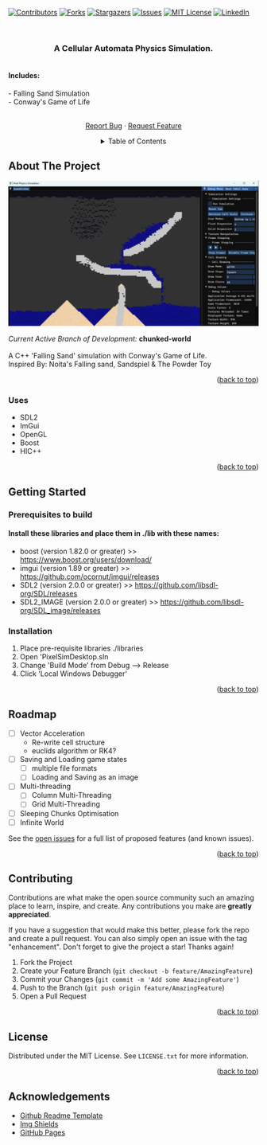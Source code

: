 <a name="readme-top"></a>
<!-- PROJECT SHIELDS -->
<!--
*** I'm using markdown "reference style" links for readability.
*** Reference links are enclosed in brackets [ ] instead of parentheses ( ).
*** See the bottom of this document for the declaration of the reference variables
*** for contributors-url, forks-url, etc. This is an optional, concise syntax you may use.
*** https://www.markdownguide.org/basic-syntax/#reference-style-links
-->
[![Contributors][contributors-shield]][contributors-url]
[![Forks][forks-shield]][forks-url]
[![Stargazers][stars-shield]][stars-url]
[![Issues][issues-shield]][issues-url]
[![MIT License][license-shield]][license-url]
[![LinkedIn][linkedin-shield]][linkedin-url]

<!-- PROJECT LOGO -->
<br />
<div align="center">
  <a href="https://github.com/TheCookies/Falling-Sand">
<!--     <img src="images/logo.png" alt="Logo" width="80" height="80"> -->
  </a>

<h3 align="center">A Cellular Automata Physics Simulation.</h3>
  <p align="center">
    <div style="text-align: left; padding: 0px;">
      <div style="text-align: left; display: inline-block; padding-right: 10px;">
        <h4>Includes:</h4>   
        <p>
            - Falling Sand Simulation
            <br />
            - Conway's Game of Life
        </p>
      </div>
    </div>
    <!--<br />-->
    <!--<a href="https://github.com/github_username/repo_name"><strong>Explore the docs »</strong></a>-->
    <!--<br />-->
    <br />
    <!--<a href="https://github.com/github_username/repo_name">View Demo</a>-->
    <!--·-->
    <a href="https://github.com/TheCookiess/Falling-Sand/issues">Report Bug</a>
    ·
    <a href="https://github.com/TheCookiess/Falling-Sand/issues">Request Feature</a>
  </p>
</div>


<!-- TABLE OF CONTENTS -->
<div style="text-align: center;">
<details>
  <summary>Table of Contents</summary>
  <ol style="text-align: center; display: inline-block;">
    <li>
      <a href="#about-the-project">About The Project</a>
      <ul>
        <li><a href="#built-with">Built With</a></li>
      </ul>
    </li>
    <li>
      <a href="#getting-started">Getting Started</a>
      <ul>
        <li><a href="#prerequisites">Prerequisites</a></li>
        <li><a href="#installation">Installation</a></li>
      </ul>
    </li>
    <li><a href="#usage">Usage</a></li>
    <li><a href="#roadmap">Roadmap</a></li>
    <li><a href="#contributing">Contributing</a></li>
    <li><a href="#license">License</a></li>
    <li><a href="#contact">Contact</a></li>
    <li><a href="#acknowledgments">Acknowledgments</a></li>
  </ol>
</details>
</div>

<!-- ABOUT THE PROJECT -->
## About The Project

![demo-screenshot]

<p>
  <i> Current Active Branch of Development: </i> 
  <b> chunked-world </b>
  <br /> <br />
  A C++ 'Falling Sand' simulation with Conway's Game of Life.
  <br /> 
  Inspired By: Noita's Falling sand, Sandspiel & The Powder Toy
</p>

<p align="right">(<a href="#readme-top">back to top</a>)</p>

### Uses
* SDL2
* ImGui
* OpenGL
* Boost
* HIC++


<p align="right">(<a href="#readme-top">back to top</a>)</p>


<!-- GETTING STARTED -->
## Getting Started

### Prerequisites to build
#### Install these libraries and place them in ./lib with these names:
- boost (version 1.82.0 or greater) >> https://www.boost.org/users/download/
- imgui (version 1.89 or greater) >> https://github.com/ocornut/imgui/releases
- SDL2 (version 2.0.0 or greater) >> https://github.com/libsdl-org/SDL/releases
- SDL2_IMAGE (version 2.0.0 or greater) >> https://github.com/libsdl-org/SDL_image/releases


### Installation
<!-- talk about installing boost at some point... -->

1. Place pre-requisite libraries ./libraries
2. Open 'PixelSimDesktop.sln
3. Change 'Build Mode' from Debug --> Release
4. Click 'Local Windows Debugger'

<p align="right">(<a href="#readme-top">back to top</a>)</p>



<!-- USAGE EXAMPLES -->
<!--## Usage-->

<!--Use this space to show useful examples of how a project can be used. Additional screenshots, code examples and demos work well in this space. You may also link to more resources.-->

<!--<p align="right">(<a href="#readme-top">back to top</a>)</p>-->



<!-- ROADMAP -->
## Roadmap

- [ ] Vector Acceleration
    - Re-write cell structure
    - euclids algorithm or RK4?
- [ ] Saving and Loading game states
    - [ ] multiple file formats
    - [ ] Loading and Saving as an image
- [ ] Multi-threading
    - [ ] Column Multi-Threading
    - [ ] Grid Multi-Threading
- [ ] Sleeping Chunks Optimisation
- [ ] Infinite World

See the [open issues](https://github.com/github_username/repo_name/issues) for a full list of proposed features (and known issues).

<p align="right">(<a href="#readme-top">back to top</a>)</p>



<!-- CONTRIBUTING -->
## Contributing

Contributions are what make the open source community such an amazing place to learn, inspire, and create. Any contributions you make are **greatly appreciated**.

If you have a suggestion that would make this better, please fork the repo and create a pull request. You can also simply open an issue with the tag "enhancement".
Don't forget to give the project a star! Thanks again!

1. Fork the Project
2. Create your Feature Branch (`git checkout -b feature/AmazingFeature`)
3. Commit your Changes (`git commit -m 'Add some AmazingFeature'`)
4. Push to the Branch (`git push origin feature/AmazingFeature`)
5. Open a Pull Request

<p align="right">(<a href="#readme-top">back to top</a>)</p>



<!-- LICENSE -->
## License

Distributed under the MIT License. See `LICENSE.txt` for more information.

<p align="right">(<a href="#readme-top">back to top</a>)</p>


<!-- Acknowledgements -->
## Acknowledgements

* [Github Readme Template](https://github.com/othneildrew/Best-README-Template/)
* [Img Shields](https://shields.io)
* [GitHub Pages](https://pages.github.com)

<!-- MARKDOWN LINKS & IMAGES -->
<!-- https://www.markdownguide.org/basic-syntax/#reference-style-links -->
[demo-screenshot]: Resources/Pictures/falling-sand-demo.png
[contributors-shield]: https://img.shields.io/github/contributors/TheCookiess/Falling-Sand.svg?style=for-the-badge
[contributors-url]: https://github.com/TheCookiess/Falling-Sand/graphs/contributors
[forks-shield]: https://img.shields.io/github/forks/TheCookiess/Falling-Sand.svg?style=for-the-badge
[forks-url]: https://github.com/TheCookiess/Falling-Sand/network/members
[stars-shield]: https://img.shields.io/github/stars/TheCookiess/Falling-Sand.svg?style=for-the-badge
[stars-url]: https://github.com/TheCookiess/Falling-Sand/stargazers
[issues-shield]: https://img.shields.io/github/issues/TheCookiess/Falling-Sand.svg?style=for-the-badge
[issues-url]: https://github.com/TheCookiess/Falling-Sand/issues
[license-shield]: https://img.shields.io/github/license/TheCookiess/Falling-Sand.svg?style=for-the-badge
[license-url]: https://github.com/TheCookiess/Falling-Sand/blob/master/LICENSE.txt
[linkedin-shield]: https://img.shields.io/badge/-LinkedIn-black.svg?style=for-the-badge&logo=linkedin&colorB=555
[linkedin-url]: https://www.linkedin.com/in/tom-crawley-30910b273/
[product-screenshot]: images/screenshot.png 
[readme-template]: https://github.com/othneildrew/Best-README-Template/
